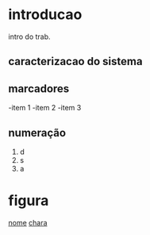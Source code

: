 # introducao

intro do trab.
## caracterizacao do sistema


## marcadores
-item 1
-item 2
-item 3

## numeração 
1. d
2. s
3. a

# figura 
[nome](link)
[chara](https://bangkok.nyc3.cdn.digitaloceanspaces.com/20230600_s1_webp_o_05/sticker-fan_10659514_o.webp)

